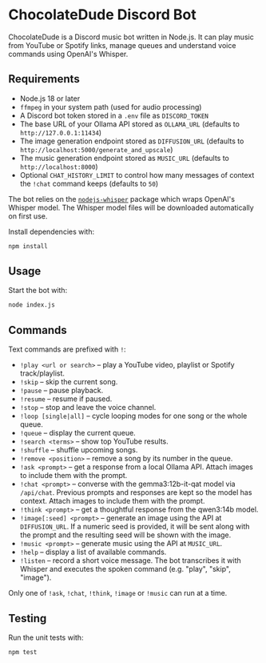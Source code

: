 # ChocolateDude Discord Bot

ChocolateDude is a Discord music bot written in Node.js. It can play music from YouTube or Spotify links, manage queues and understand voice commands using OpenAI's Whisper.

## Requirements

- Node.js 18 or later
- `ffmpeg` in your system path (used for audio processing)
- A Discord bot token stored in a `.env` file as `DISCORD_TOKEN`
- The base URL of your Ollama API stored as `OLLAMA_URL` (defaults to
  `http://127.0.0.1:11434`)
- The image generation endpoint stored as `DIFFUSION_URL` (defaults to
  `http://localhost:5000/generate_and_upscale`)
- The music generation endpoint stored as `MUSIC_URL` (defaults to
  `http://localhost:8000`)
- Optional `CHAT_HISTORY_LIMIT` to control how many messages of context the `!chat` command keeps (defaults to `50`)

The bot relies on the [`nodejs-whisper`](https://www.npmjs.com/package/nodejs-whisper) package which wraps OpenAI's Whisper model. The Whisper model files will be downloaded automatically on first use.

Install dependencies with:

```bash
npm install
```

## Usage

Start the bot with:

```bash
node index.js
```

## Commands

Text commands are prefixed with `!`:

- `!play <url or search>` – play a YouTube video, playlist or Spotify track/playlist.
- `!skip` – skip the current song.
- `!pause` – pause playback.
- `!resume` – resume if paused.
- `!stop` – stop and leave the voice channel.
- `!loop [single|all]` – cycle looping modes for one song or the whole queue.
- `!queue` – display the current queue.
- `!search <terms>` – show top YouTube results.
- `!shuffle` – shuffle upcoming songs.
- `!remove <position>` – remove a song by its number in the queue.
- `!ask <prompt>` – get a response from a local Ollama API. Attach images to include them with the prompt.
- `!chat <prompt>` – converse with the gemma3:12b-it-qat model via `/api/chat`. Previous prompts and responses are kept so the model has context. Attach images to include them with the prompt.
- `!think <prompt>` – get a thoughtful response from the qwen3:14b model.
- `!image[:seed] <prompt>` – generate an image using the API at `DIFFUSION_URL`. If a numeric seed is provided, it will be sent along with the prompt and the resulting seed will be shown with the image.
- `!music <prompt>` – generate music using the API at `MUSIC_URL`.
- `!help` – display a list of available commands.
- `!listen` – record a short voice message. The bot transcribes it with Whisper and executes the spoken command (e.g. "play", "skip", "image").

Only one of `!ask`, `!chat`, `!think`, `!image` or `!music` can run at a time.

## Testing

Run the unit tests with:

```bash
npm test
```


